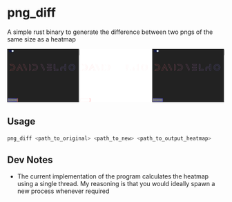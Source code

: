 # png_diff

A simple rust binary to generate the difference between two pngs of the same size as a heatmap

![heatmap example](./assets/example_heatmap.png)

## Usage

```bash
png_diff <path_to_original> <path_to_new> <path_to_output_heatmap>
```

## Dev Notes
- The current implementation of the program calculates the heatmap using a single thread. My reasoning is that you would ideally spawn a new process whenever required